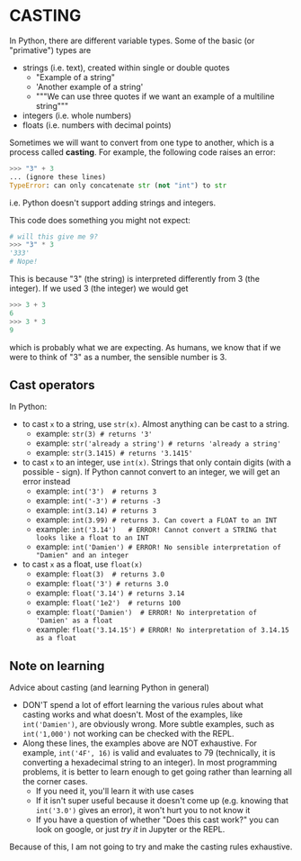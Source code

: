# CASTING

In Python, there are different variable types. Some of the basic (or "primative") types are
- strings (i.e. text), created within single or double quotes
  - "Example of a string"
  - 'Another example of a string'
  - """We can use three quotes if we want
       an example of a multiline string"""
- integers (i.e. whole numbers)
- floats (i.e. numbers with decimal points)

Sometimes we will want to convert from one type to another, which is a process called __casting__. For example, the following code raises an error:
```python
>>> "3" + 3
... (ignore these lines)
TypeError: can only concatenate str (not "int") to str
```
i.e. Python doesn't support adding strings and integers.

This code does something you might not expect:
```python
# will this give me 9?
>>> "3" * 3
'333'
# Nope!
```

This is because "3" (the string) is interpreted differently from 3 (the integer). If we used 3 (the integer) we would get
```python
>>> 3 + 3
6
>>> 3 * 3
9
```
which is probably what we are expecting. As humans, we know that if we were to think of "3" as a number, the sensible number is 3.

## Cast operators

In Python:

- to cast `x` to a string, use `str(x)`. Almost anything can be cast to a string.
  - example: `str(3) # returns '3'`
  - example: `str('already a string') # returns 'already a string'`
  - example: `str(3.1415) # returns '3.1415'`
- to cast `x` to an integer, use `int(x)`. Strings that only contain digits (with a possible - sign). If Python cannot convert to an integer, we will get an error instead
  - example: `int('3')  # returns 3`
  - example: `int('-3') # returns -3`
  - example: `int(3.14) # returns 3`
  - example: `int(3.99) # returns 3. Can covert a FLOAT to an INT`
  - example: `int('3.14')   # ERROR! Cannot convert a STRING that looks like a float to an INT`
  - example: `int('Damien') # ERROR! No sensible interpretation of "Damien" and an integer`
- to cast `x` as a float, use `float(x)`
  - example: `float(3)  # returns 3.0`
  - example: `float('3') # returns 3.0`
  - example: `float('3.14') # returns 3.14`
  - example: `float('1e2')  # returns 100`
  - example: `float('Damien')  # ERROR! No interpretation of 'Damien' as a float`
  - example: `float('3.14.15') # ERROR! No interpretation of 3.14.15 as a float`

## Note on learning

Advice about casting (and learning Python in general)
- DON'T spend a lot of effort learning the various rules about what casting works and what doesn't. Most of the examples, like `int('Damien')`, are obviously wrong. More subtle examples, such as `int('1,000')` not working can be checked with the REPL.
- Along these lines, the examples above are NOT exhaustive. For example, `int('4F', 16)` is valid and evaluates to 79 (technically, it is converting a hexadecimal string to an integer). In most programming problems, it is better to learn enough to get going rather than learning all the corner cases.
  - If you need it, you'll learn it with use cases
  - If it isn't super useful because it doesn't come up (e.g. knowing that `int('3.0')` gives an error), it won't hurt you to not know it
  - If you have a question of whether "Does this cast work?" you can look on google, or just _try it_ in Jupyter or the REPL.

Because of this, I am not going to try and make the casting rules exhaustive. 
 
 
